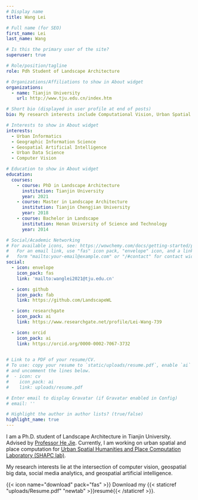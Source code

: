 ```yaml
---
# Display name
title: Wang Lei

# Full name (for SEO)
first_name: Lei
last_name: Wang

# Is this the primary user of the site?
superuser: true

# Role/position/tagline
role: Pdh Student of Landscape Architecture

# Organizations/Affiliations to show in About widget
organizations:
  - name: Tianjin University
    url: http://www.tju.edu.cn/index.htm

# Short bio (displayed in user profile at end of posts)
bio: My research interests include Computational Vision, Urban Spatial Perception and Multi-source Urban Data Calculation.

# Interests to show in About widget
interests:
  - Urban Informatics
  - Geographic Information Science
  - Geospatial Artificial Intelligence
  - Urban Data Science
  - Computer Vision

# Education to show in About widget
education:
  courses:
    - course: PhD in Landscape Architecture
      institution: Tianjin University
      year: 2021
    - course: Master in Landscape Architecture
      institution: Tianjin Chengjian University
      year: 2018
    - course: Bachelor in Landscape
      institution: Henan University of Science and Technology
      year: 2014

# Social/Academic Networking
# For available icons, see: https://wowchemy.com/docs/getting-started/page-builder/#icons
#   For an email link, use "fas" icon pack, "envelope" icon, and a link in the
#   form "mailto:your-email@example.com" or "/#contact" for contact widget.
social:
  - icon: envelope
    icon_pack: fas
    link: 'mailto:wanglei2021@tju.edu.cn'

  - icon: github
    icon_pack: fab
    link: https://github.com/LandscapeWL

  - icon: researchgate
    icon_pack: ai
    link: https://www.researchgate.net/profile/Lei-Wang-739

  - icon: orcid
    icon_pack: ai
    link: https://orcid.org/0000-0002-7067-3732
  

# Link to a PDF of your resume/CV.
# To use: copy your resume to `static/uploads/resume.pdf`, enable `ai` icons in `params.yaml`,
# and uncomment the lines below.
#  - icon: cv
#    icon_pack: ai
#    link: uploads/resume.pdf

# Enter email to display Gravatar (if Gravatar enabled in Config)
# email: ''

# Highlight the author in author lists? (true/false)
highlight_name: true
---
```


I am a Ph.D. student of Landscape Architecture in Tianjin University. Advised by [Professor He Jie](https://www.researchgate.net/profile/Jie-He-20). Currently, I am working on urban spatial and place computation for [Urban Spatial Humanities and Place Computation Laboratory (SHAPC lab)](http://faculty.hitsz.edu.cn/hejie). 

My research interests lie at the intersection of computer vision, geospatial big data, social media analytics, and geospatial artificial intelligence.

{{< icon name="download" pack="fas" >}} Download my {{< staticref "uploads/Resume.pdf" "newtab" >}}resumé{{< /staticref >}}.
